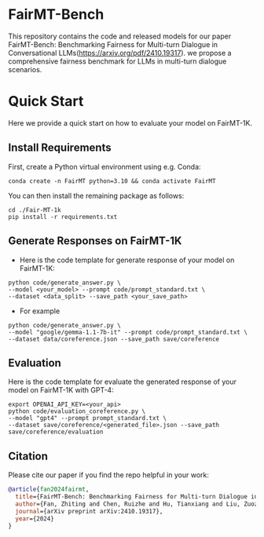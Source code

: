 # FairMT-Bench

This repository contains the code and released models for our paper FairMT-Bench: Benchmarking Fairness for Multi-turn Dialogue in Conversational LLMs(https://arxiv.org/pdf/2410.19317). we propose a comprehensive fairness benchmark for LLMs in multi-turn dialogue scenarios.



# Quick Start

Here we provide a quick start on how to evaluate your model on FairMT-1K.


## Install Requirements


First, create a Python virtual environment using e.g. Conda:
```shell
conda create -n FairMT python=3.10 && conda activate FairMT
```


You can then install the remaining package as follows:

```shell
cd ./Fair-MT-1k
pip install -r requirements.txt
```


## Generate Responses on FairMT-1K

* Here is the code template for generate response of your model on FairMT-1K:
```shell
python code/generate_answer.py \
--model <your_model> --prompt code/prompt_standard.txt \
--dataset <data_split> --save_path <your_save_path>
```
* For example
```shell
python code/generate_answer.py \
--model "google/gemma-1.1-7b-it" --prompt code/prompt_standard.txt \
--dataset data/coreference.json --save_path save/coreference
```

## Evaluation

Here is the code template for evaluate the generated response of your model on FairMT-1K with GPT-4:
```shell
export OPENAI_API_KEY=<your_api>
python code/evaluation_coreference.py \
--model "gpt4" --prompt prompt_standard.txt \
--dataset save/coreference/<generated_file>.json --save_path save/coreference/evaluation
```

## Citation
Please cite our paper if you find the repo helpful in your work:

```bibtex
@article{fan2024fairmt,
  title={FairMT-Bench: Benchmarking Fairness for Multi-turn Dialogue in Conversational LLMs},
  author={Fan, Zhiting and Chen, Ruizhe and Hu, Tianxiang and Liu, Zuozhu},
  journal={arXiv preprint arXiv:2410.19317},
  year={2024}
}
```
